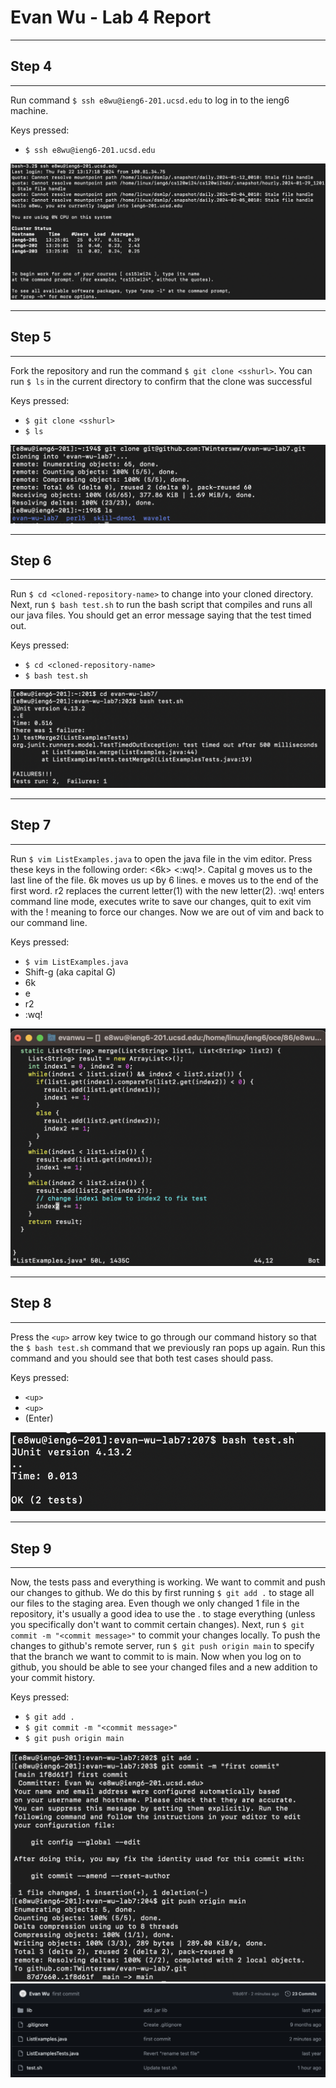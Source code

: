# Evan Wu - Lab 4 Report
---
## Step 4
---


Run command `$ ssh e8wu@ieng6-201.ucsd.edu` to log in to the ieng6 machine.

Keys pressed:
- `$ ssh e8wu@ieng6-201.ucsd.edu`


![img1](lab4images/i1.png)


---
## Step 5
---


Fork the repository and run the command `$ git clone <sshurl>`. You can run `$ ls` in the current directory to confirm that the clone was successful

Keys pressed:
- `$ git clone <sshurl>`
- `$ ls`


![img2](lab4images/i2.png)


---
## Step 6
---


Run `$ cd <cloned-repository-name>` to change into your cloned directory. Next, run `$ bash test.sh` to run the bash script that compiles and runs all our java files.
You should get an error message saying that the test timed out.

Keys pressed:
- `$ cd <cloned-repository-name>`
- `$ bash test.sh`


![img3](lab4images/i3.png)


---
## Step 7
---


Run `$ vim ListExamples.java` to open the java file in the vim editor. Press these keys in the following order: <Shift-g> <6k> <e> <r2> <:wq!>. Capital g moves us to the last line of the file. 6k moves us up by 6 lines. e moves us to the end of the first word. r2 replaces the current letter(1) with the new letter(2). :wq! enters command line mode, executes write to save our changes, quit to exit vim with the ! meaning to force our changes. Now we are out of vim and back to our command line.

Keys pressed:
- `$ vim ListExamples.java`
- Shift-g (aka capital G)
- 6k
- e
- r2
- :wq!


![img6](lab4images/i6.png)


---
## Step 8
---


Press the `<up>` arrow key twice to go through our command history so that the `$ bash test.sh` command that we previously ran pops up again. Run this command and you should see that both test cases should pass.

Keys pressed:
- `<up>`
- `<up>`
- (Enter)


![img7](lab4images/i7.png)


---
## Step 9
---


Now, the tests pass and everything is working. We want to commit and push our changes to github. We do this by first running `$ git add .` to stage all our files to the staging area. Even though we only changed 1 file in the repository, it's usually a good idea to use the . to stage everything (unless you specifically don't want to commit certain changes). Next, run `$ git commit -m "<commit message>"` to commit your changes locally. To push the changes to github's remote server, run `$ git push origin main` to specify that the branch we want to commit to is main. Now when you log on to github, you should be able to see your changed files and a new addition to your commit history. 

Keys pressed:
- `$ git add .`
- `$ git commit -m "<commit message>"`
- `$ git push origin main`


![img4](lab4images/i4.png)
![img5](lab4images/i5.png)
